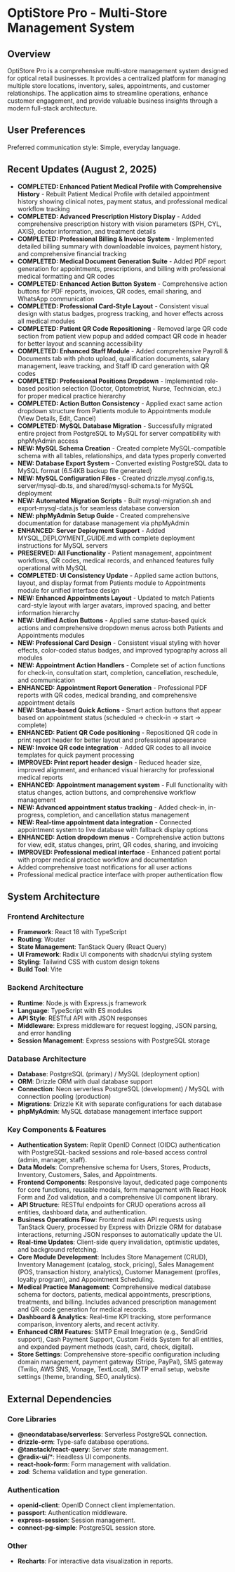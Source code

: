 # OptiStore Pro - Multi-Store Management System

## Overview
OptiStore Pro is a comprehensive multi-store management system designed for optical retail businesses. It provides a centralized platform for managing multiple store locations, inventory, sales, appointments, and customer relationships. The application aims to streamline operations, enhance customer engagement, and provide valuable business insights through a modern full-stack architecture.

## User Preferences
Preferred communication style: Simple, everyday language.

## Recent Updates (August 2, 2025)
- **COMPLETED: Enhanced Patient Medical Profile with Comprehensive History** - Rebuilt Patient Medical Profile with detailed appointment history showing clinical notes, payment status, and professional medical workflow tracking
- **COMPLETED: Advanced Prescription History Display** - Added comprehensive prescription history with vision parameters (SPH, CYL, AXIS), doctor information, and treatment details
- **COMPLETED: Professional Billing & Invoice System** - Implemented detailed billing summary with downloadable invoices, payment history, and comprehensive financial tracking
- **COMPLETED: Medical Document Generation Suite** - Added PDF report generation for appointments, prescriptions, and billing with professional medical formatting and QR codes
- **COMPLETED: Enhanced Action Button System** - Comprehensive action buttons for PDF reports, invoices, QR codes, email sharing, and WhatsApp communication
- **COMPLETED: Professional Card-Style Layout** - Consistent visual design with status badges, progress tracking, and hover effects across all medical modules
- **COMPLETED: Patient QR Code Repositioning** - Removed large QR code section from patient view popup and added compact QR code in header for better layout and scanning accessibility
- **COMPLETED: Enhanced Staff Module** - Added comprehensive Payroll & Documents tab with photo upload, qualification documents, salary management, leave tracking, and Staff ID card generation with QR codes
- **COMPLETED: Professional Positions Dropdown** - Implemented role-based position selection (Doctor, Optometrist, Nurse, Technician, etc.) for proper medical practice hierarchy
- **COMPLETED: Action Button Consistency** - Applied exact same action dropdown structure from Patients module to Appointments module (View Details, Edit, Cancel)
- **COMPLETED: MySQL Database Migration** - Successfully migrated entire project from PostgreSQL to MySQL for server compatibility with phpMyAdmin access
- **NEW: MySQL Schema Creation** - Created complete MySQL-compatible schema with all tables, relationships, and data types properly converted
- **NEW: Database Export System** - Converted existing PostgreSQL data to MySQL format (6.54KB backup file generated)
- **NEW: MySQL Configuration Files** - Created drizzle.mysql.config.ts, server/mysql-db.ts, and shared/mysql-schema.ts for MySQL deployment
- **NEW: Automated Migration Scripts** - Built mysql-migration.sh and export-mysql-data.js for seamless database conversion
- **NEW: phpMyAdmin Setup Guide** - Created comprehensive documentation for database management via phpMyAdmin
- **ENHANCED: Server Deployment Support** - Added MYSQL_DEPLOYMENT_GUIDE.md with complete deployment instructions for MySQL servers
- **PRESERVED: All Functionality** - Patient management, appointment workflows, QR codes, medical records, and enhanced features fully operational with MySQL
- **COMPLETED: UI Consistency Update** - Applied same action buttons, layout, and display format from Patients module to Appointments module for unified interface design
- **NEW: Enhanced Appointments Layout** - Updated to match Patients card-style layout with larger avatars, improved spacing, and better information hierarchy
- **NEW: Unified Action Buttons** - Applied same status-based quick actions and comprehensive dropdown menus across both Patients and Appointments modules
- **NEW: Professional Card Design** - Consistent visual styling with hover effects, color-coded status badges, and improved typography across all modules
- **NEW: Appointment Action Handlers** - Complete set of action functions for check-in, consultation start, completion, cancellation, reschedule, and communication
- **ENHANCED: Appointment Report Generation** - Professional PDF reports with QR codes, medical branding, and comprehensive appointment details
- **NEW: Status-based Quick Actions** - Smart action buttons that appear based on appointment status (scheduled → check-in → start → complete)
- **ENHANCED: Patient QR Code positioning** - Repositioned QR code in print report header for better layout and professional appearance
- **NEW: Invoice QR code integration** - Added QR codes to all invoice templates for quick payment processing
- **IMPROVED: Print report header design** - Reduced header size, improved alignment, and enhanced visual hierarchy for professional medical reports
- **ENHANCED: Appointment management system** - Full functionality with status changes, action buttons, and comprehensive workflow management
- **NEW: Advanced appointment status tracking** - Added check-in, in-progress, completion, and cancellation status management
- **NEW: Real-time appointment data integration** - Connected appointment system to live database with fallback display options
- **ENHANCED: Action dropdown menus** - Comprehensive action buttons for view, edit, status changes, print, QR codes, sharing, and invoicing
- **IMPROVED: Professional medical interface** - Enhanced patient portal with proper medical practice workflow and documentation
- Added comprehensive toast notifications for all user actions
- Professional medical practice interface with proper authentication flow

## System Architecture

### Frontend Architecture
- **Framework**: React 18 with TypeScript
- **Routing**: Wouter
- **State Management**: TanStack Query (React Query)
- **UI Framework**: Radix UI components with shadcn/ui styling system
- **Styling**: Tailwind CSS with custom design tokens
- **Build Tool**: Vite

### Backend Architecture
- **Runtime**: Node.js with Express.js framework
- **Language**: TypeScript with ES modules
- **API Style**: RESTful API with JSON responses
- **Middleware**: Express middleware for request logging, JSON parsing, and error handling
- **Session Management**: Express sessions with PostgreSQL storage

### Database Architecture
- **Database**: PostgreSQL (primary) / MySQL (deployment option)
- **ORM**: Drizzle ORM with dual database support
- **Connection**: Neon serverless PostgreSQL (development) / MySQL with connection pooling (production)
- **Migrations**: Drizzle Kit with separate configurations for each database
- **phpMyAdmin**: MySQL database management interface support

### Key Components & Features
- **Authentication System**: Replit OpenID Connect (OIDC) authentication with PostgreSQL-backed sessions and role-based access control (admin, manager, staff).
- **Data Models**: Comprehensive schema for Users, Stores, Products, Inventory, Customers, Sales, and Appointments.
- **Frontend Components**: Responsive layout, dedicated page components for core functions, reusable modals, form management with React Hook Form and Zod validation, and a comprehensive UI component library.
- **API Structure**: RESTful endpoints for CRUD operations across all entities, dashboard data, and authentication.
- **Business Operations Flow**: Frontend makes API requests using TanStack Query, processed by Express with Drizzle ORM for database interactions, returning JSON responses to automatically update the UI.
- **Real-time Updates**: Client-side query invalidation, optimistic updates, and background refetching.
- **Core Module Development**: Includes Store Management (CRUD), Inventory Management (catalog, stock, pricing), Sales Management (POS, transaction history, analytics), Customer Management (profiles, loyalty program), and Appointment Scheduling.
- **Medical Practice Management**: Comprehensive medical database schema for doctors, patients, medical appointments, prescriptions, treatments, and billing. Includes advanced prescription management and QR code generation for medical records.
- **Dashboard & Analytics**: Real-time KPI tracking, store performance comparison, inventory alerts, and recent activity.
- **Enhanced CRM Features**: SMTP Email Integration (e.g., SendGrid support), Cash Payment Support, Custom Fields System for all entities, and expanded payment methods (cash, card, check, digital).
- **Store Settings**: Comprehensive store-specific configuration including domain management, payment gateway (Stripe, PayPal), SMS gateway (Twilio, AWS SNS, Vonage, TextLocal), SMTP email setup, website settings (theme, branding, SEO, analytics).

## External Dependencies

### Core Libraries
- **@neondatabase/serverless**: Serverless PostgreSQL connection.
- **drizzle-orm**: Type-safe database operations.
- **@tanstack/react-query**: Server state management.
- **@radix-ui/***: Headless UI components.
- **react-hook-form**: Form management with validation.
- **zod**: Schema validation and type generation.

### Authentication
- **openid-client**: OpenID Connect client implementation.
- **passport**: Authentication middleware.
- **express-session**: Session management.
- **connect-pg-simple**: PostgreSQL session store.

### Other
- **Recharts**: For interactive data visualization in reports.